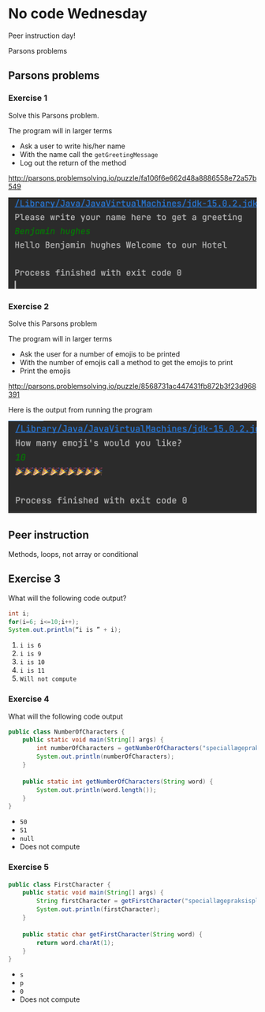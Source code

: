 # No code Wednesday

Peer instruction day!

Parsons problems



## Parsons problems



### Exercise 1

Solve this Parsons problem.

The program will in larger terms

- Ask a user to write his/her name
- With the name call the `getGreetingMessage`
- Log out the return of the method

http://parsons.problemsolving.io/puzzle/fa106f6e662d48a8886558e72a57b549

<!--

```
public static void main(String[] args) {
    Scanner scanner = new Scanner(System.in);
    System.out.println("Please write your name here to get a greeting");
    String fullname = scanner.nextLine();
    String greeting = getGreetingMessage(fullname);
    System.out.println(greeting);
}

public static String getGreetingMessage(String fullname) {
    String greeting = "Hello " + fullname + " Welcome to our Hotel";

    return greeting;
}
```

 -->

![Greeting message output](../../assets/greeting-message-parson.png)





### Exercise 2

Solve this Parsons problem

The program will in larger terms

- Ask the user for a number of emojis to be printed
- With the number of emojis call a method to get the emojis to print
- Print the emojis

http://parsons.problemsolving.io/puzzle/8568731ac447431fb872b3f23d968391

<!--

```
public class emojiPrinter {
    public static void main(String[] args) {
        Scanner scanner = new Scanner(System.in);
        System.out.println("How many emoji's would you like?");
        int numberOfemojis = scanner.nextInt();
        String pattern = getPattern(numberOfemojis);
        System.out.println(pattern);
    }

    public static String getPattern(int numberOfemojis) {
        String pattern = "";
        for (int i = 0; i < numberOfemojis; i++) {
            pattern += "🎉";
        }

        return pattern;
    }
}
```

-->

Here is the output from running the program



![Number of Emojis print](../../assets/number-of-emoji-parson.png)



## Peer instruction

Methods, loops, not array or conditional



## Exercise 3

What will the following code output? 

```java
int i;
for(i=6; i<=10;i++);  
System.out.println(“i is ” + i);
```

1. `i is 6`
2. `i is 9`
3. `i is 10`
4. `i is 11`
5. `Will not compute`



### Exercise 4

What will the following code output

```java
public class NumberOfCharacters {
    public static void main(String[] args) {
        int numberOfCharacters = getNumberOfCharacters("speciallægepraksisplanlægningsstabiliseringsperiode");
        System.out.println(numberOfCharacters);
    }

    public static int getNumberOfCharacters(String word) {
        System.out.println(word.length());
    }
}
```

- `50`
- `51`
- `null`
- Does not compute



### Exercise 5

```java
public class FirstCharacter {
    public static void main(String[] args) {
        String firstCharacter = getFirstCharacter("speciallægepraksisplanlægningsstabiliseringsperiode");
        System.out.println(firstCharacter);
    }

    public static char getFirstCharacter(String word) {
        return word.charAt(1);
    }
}
```

- `s`
- `p`
- `0`
- Does not compute

